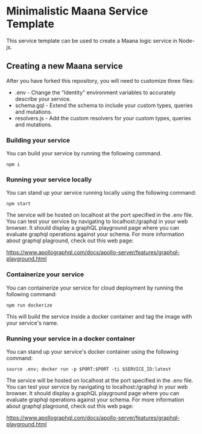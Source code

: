 # Minimalistic Maana Service Template
This service template can be used to create a Maana logic service in Node-js.  

## Creating a new Maana service
After you have forked this repository, you will need to customize three files:

* .env - Change the "Identity" environment variables to accurately describe your service.
* schema.gql - Extend the schema to include your custom types, queries and mutations.
* resolvers.js - Add the custom resolvers for your custom types, queries and mutations.

### Building your service
You can build your service by running the following command.

```
npm i
```

### Running your service locally
You can stand up your service running locally using the following command:
```
npm start
```

The service will be hosted on localhost at the port specified in the .env file.   You can test your service by navigating to localhost:<YOURPORT>/graphql in your web browser.   It should display a graphQL playground page where you can evaluate graphql operations against your schema.    For more information about graphql plaground, check out this web page:

https://www.apollographql.com/docs/apollo-server/features/graphql-playground.html

### Containerize your service
You can containerize your service for cloud deployment by running the following command:
```
npm run dockerize
```

This will build the service inside a docker container and tag the image with your service's name.

### Running your service in a docker container
You can stand up your service's docker container using the following command:
```
source .env; docker run -p $PORT:$PORT -ti $SERVICE_ID:latest
```

The service will be hosted on localhost at the port specified in the .env file.   You can test your service by navigating to localhost:<YOURPORT>/graphql in your web browser.   It should display a graphQL playground page where you can evaluate graphql operations against your schema.    For more information about graphql plaground, check out this web page:

https://www.apollographql.com/docs/apollo-server/features/graphql-playground.html


